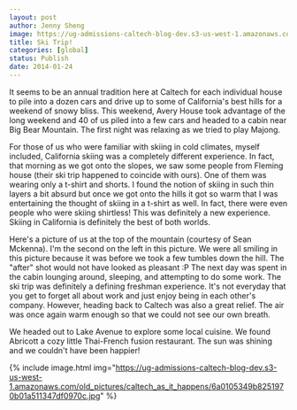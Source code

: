 ```yaml
---
layout: post
author: Jenny Sheng
image: https://ug-admissions-caltech-blog-dev.s3-us-west-1.amazonaws.com/old_pictures/caltech_as_it_happens/6a0105349b8251970b019b051149eb970d.jpg
title: Ski Trip!
categories: [global]
status: Publish
date: 2014-01-24
---
```


It seems to be an annual tradition here at Caltech for each individual house to pile into a dozen cars and drive up to some of California's best hills for a weekend of snowy bliss. This weekend, Avery House took advantage of the long weekend and 40 of us piled into a few cars and headed to a cabin near Big Bear Mountain. The first night was relaxing as we tried to play Majong.

For those of us who were familiar with skiing in cold climates, myself included, California skiing was a completely different experience. In fact, that morning as we got onto the slopes, we saw some people from Fleming house (their ski trip happened to coincide with ours). One of them was wearing only a t-shirt and shorts. I found the notion of skiing in such thin layers a bit absurd but once we got onto the hills it got so warm that I was entertaining the thought of skiing in a t-shirt as well. In fact, there were even people who were skiing shirtless! This was definitely a new experience. Skiing in California is definitely the best of both worlds.

Here's a picture of us at the top of the mountain (courtesy of Sean Mckenna). I'm the second on the left in this picture. We were all smiling in this picture because it was before we took a few tumbles down the hill. The "after" shot would not have looked as pleasant :P
The next day was spent in the cabin lounging around, sleeping, and attempting to do some work. The ski trip was definitely a defining freshman experience. It's not everyday that you get to forget all about work and just enjoy being in each other's company. However, heading back to Caltech was also a great relief. The air was once again warm enough so that we could not see our own breath.

We headed out to Lake Avenue to explore some local cuisine. We found Abricott a cozy little Thai-French fusion restaurant. The sun was shining and we couldn't have been happier!


{% include image.html img="https://ug-admissions-caltech-blog-dev.s3-us-west-1.amazonaws.com/old_pictures/caltech_as_it_happens/6a0105349b8251970b01a511347df0970c.jpg" %}

